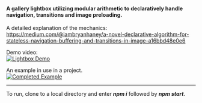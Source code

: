 #### A gallery lightbox utilizing modular arithmetic to declaratively handle navigation, transitions and image preloading.  
  
  
A detailed explanation of the mechanics: https://medium.com/@iambryanhaney/a-novel-declarative-algorithm-for-stateless-navigation-buffering-and-transitions-in-image-a16bbd48e0e6  
  
  
Demo video:  
[![Lightbox Demo](http://img.youtube.com/vi/t7WgL2wMdyY/0.jpg)](https://youtu.be/t7WgL2wMdyY "Lightbox Demo")


An example in use in a project.  
[![Completed Example](http://img.youtube.com/vi/nvna1ln8Cn8/0.jpg)](https://youtu.be/nvna1ln8Cn8 "Completed Example")
  
  
***  
  
  
To run, clone to a local directory and enter ***npm i*** followed by ***npm start***.  

